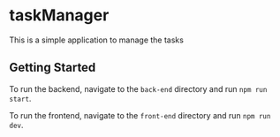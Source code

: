 # taskManager
This is a simple application to manage the tasks

## Getting Started

To run the backend, navigate to the `back-end` directory and run `npm run start`.

To run the frontend, navigate to the `front-end` directory and run `npm run dev`.


